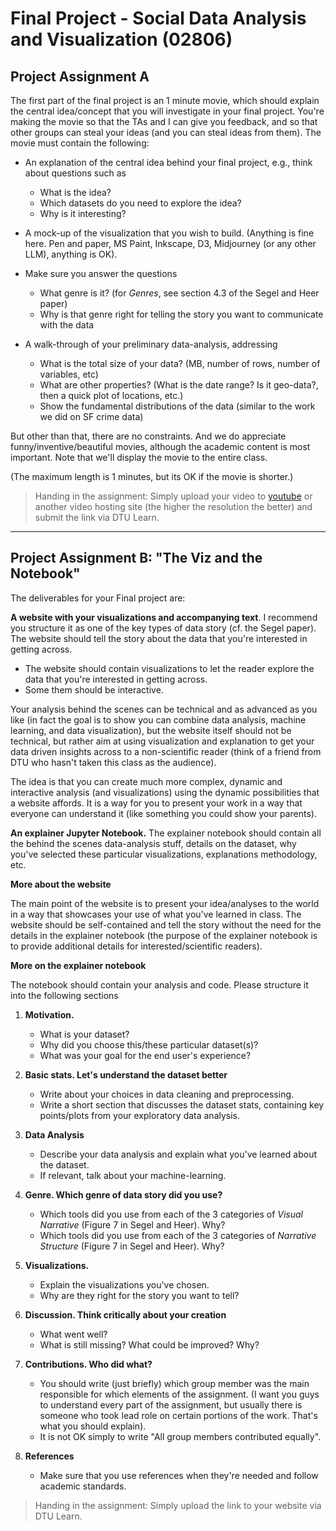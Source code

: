 # Final Project - Social Data Analysis and Visualization (02806)
## Project Assignment A

The first part of the final project is an 1 minute movie, which should explain the central idea/concept that you will investigate in your final project. You're making the movie so that the TAs and I can give you feedback, and so that other groups can steal your ideas (and you can steal ideas from them). The movie must contain the following:

- An explanation of the central idea behind your final project, e.g., think about questions such as
  - What is the idea?
  - Which datasets do you need to explore the idea?
  - Why is it interesting?

- A mock-up of the visualization that you wish to build. (Anything is fine here. Pen and paper, MS Paint, Inkscape, D3, Midjourney (or any other LLM), anything is OK).

- Make sure you answer the questions
  - What genre is it? (for _Genres_, see section 4.3 of the Segel and Heer paper)
  - Why is that genre right for telling the story you want to communicate with the data

- A walk-through of your preliminary data-analysis, addressing
  - What is the total size of your data? (MB, number of rows, number of variables, etc)
  - What are other properties? (What is the date range? Is it geo-data?, then a quick plot of locations, etc.)
  - Show the fundamental distributions of the data (similar to the work we did on SF crime data)

But other than that, there are no constraints. And we do appreciate funny/inventive/beautiful movies, although the academic content is most important. Note that we'll display the movie to the entire class.

(The maximum length is 1 minutes, but its OK if the movie is shorter.)

> Handing in the assignment:
Simply upload your video to [youtube](https://www.youtube.com) or another video hosting site (the higher the resolution the better) and submit the link via DTU Learn.

--- 
## Project Assignment B: "The Viz and the Notebook"

The deliverables for your Final project are:

**A website with your visualizations and accompanying text**. I recommend you structure it as one of the key types of data story (cf. the Segel paper). The website should tell the story about the data that you're interested in getting across.
- The website should contain visualizations to let the reader explore the data that you're interested in getting across.
- Some them should be interactive.

Your analysis behind the scenes can be technical and as advanced as you like (in fact the goal is to show you can combine data analysis, machine learning, and data visualization), but the website itself should not be technical, but rather aim at using visualization and explanation to get your data driven insights across to a non-scientific reader (think of a friend from DTU who hasn't taken this class as the audience).

The idea is that you can create much more complex, dynamic and interactive analysis (and visualizations) using the dynamic possibilities that a website affords. It is a way for you to present your work in a way that everyone can understand it (like something you could show your parents).

**An explainer Jupyter Notebook.** The explainer notebook should contain all the behind the scenes data-analysis stuff, details on the dataset, why you've selected these particular visualizations, explanations methodology, etc.

**More about the website**

The main point of the website is to present your idea/analyses to the world in a way that showcases your use of what you've learned in class. The website should be self-contained and tell the story without the need for the details in the explainer notebook (the purpose of the explainer notebook is to provide additional details for interested/scientific readers).

**More on the explainer notebook**

The notebook should contain your analysis and code. Please structure it into the following sections

1. **Motivation.**
   - What is your dataset?
   - Why did you choose this/these particular dataset(s)?
   - What was your goal for the end user's experience?

2. **Basic stats. Let's understand the dataset better**
   - Write about your choices in data cleaning and preprocessing.
   - Write a short section that discusses the dataset stats, containing key points/plots from your exploratory data analysis.

3. **Data Analysis**
   - Describe your data analysis and explain what you've learned about the dataset.
   - If relevant, talk about your machine-learning.

4. **Genre. Which genre of data story did you use?**
   - Which tools did you use from each of the 3 categories of _Visual Narrative_ (Figure 7 in Segel and Heer). Why?
   - Which tools did you use from each of the 3 categories of _Narrative Structure_ (Figure 7 in Segel and Heer). Why?

5. **Visualizations.**
   - Explain the visualizations you've chosen.
   - Why are they right for the story you want to tell?

6. **Discussion. Think critically about your creation**
   - What went well?
   - What is still missing? What could be improved? Why?

7. **Contributions. Who did what?**
   - You should write (just briefly) which group member was the main responsible for which elements of the assignment. (I want you guys to understand every part of the assignment, but usually there is someone who took lead role on certain portions of the work. That's what you should explain).
   - It is not OK simply to write "All group members contributed equally".

8. **References**
   - Make sure that you use references when they're needed and follow academic standards.

> Handing in the assignment:
Simply upload the link to your website via DTU Learn.
